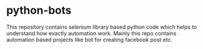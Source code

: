 # python-bots

This repository contains selenium library based python code which helps to understand how exactly automation work. Mainly this repo contains automation based projects like bot for creating facebook post etc.
